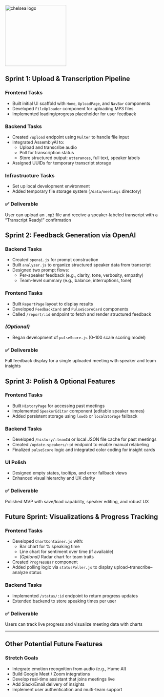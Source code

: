 





<img src="https://sdmntprwestus.oaiusercontent.com/files/00000000-2d58-6230-b835-9d3859572105/raw?se=2025-05-09T22%3A43%3A56Z&sp=r&sv=2024-08-04&sr=b&scid=00000000-0000-0000-0000-000000000000&skoid=7399a3a4-0259-4d43-bcd6-a56ceeb4c28b&sktid=a48cca56-e6da-484e-a814-9c849652bcb3&skt=2025-05-09T20%3A25%3A34Z&ske=2025-05-10T20%3A25%3A34Z&sks=b&skv=2024-08-04&sig=KWybgtsFO20EfG3Dqu1x/5jKo07Hwcqe97rcBI6tt3Y%3D" alt="chelsea logo" width="200"/>


## Sprint 1: Upload & Transcription Pipeline

### Frontend Tasks
- Built initial UI scaffold with `Home`, `UploadPage`, and `NavBar` components  
- Developed `FileUploader` component for uploading MP3 files  
- Implemented loading/progress placeholder for user feedback  

### Backend Tasks
- Created `/upload` endpoint using `Multer` to handle file input  
- Integrated AssemblyAI to:  
  - Upload and transcribe audio  
  - Poll for transcription status  
  - Store structured output: `utterances`, full text, speaker labels  
- Assigned UUIDs for temporary transcript storage  

### Infrastructure Tasks
- Set up local development environment  
- Added temporary file storage system (`/data/meetings` directory)  

### ✅ Deliverable
User can upload an `.mp3` file and receive a speaker-labeled transcript with a “Transcript Ready!” confirmation  


## Sprint 2: Feedback Generation via OpenAI

### Backend Tasks
- Created `openai.js` for prompt construction  
- Built `analyzer.js` to organize structured speaker data from transcript  
- Designed two prompt flows:  
  - Per-speaker feedback (e.g., clarity, tone, verbosity, empathy)  
  - Team-level summary (e.g., balance, interruptions, tone)  

### Frontend Tasks
- Built `ReportPage` layout to display results  
- Developed `FeedbackCard` and `PulseScoreCard` components  
- Called `/report/:id` endpoint to fetch and render structured feedback  

### *(Optional)*
- Began development of `pulseScore.js` (0–100 scale scoring model)  

### ✅ Deliverable
Full feedback display for a single uploaded meeting with speaker and team insights  


## Sprint 3: Polish & Optional Features

### Frontend Tasks
- Built `HistoryPage` for accessing past meetings  
- Implemented `SpeakerEditor` component (editable speaker names)  
- Added persistent storage using `lowdb` or `localStorage` fallback  

### Backend Tasks
- Developed `/history/:teamId` or local JSON file cache for past meetings  
- Created `/update-speakers/:id` endpoint to enable manual relabeling  
- Finalized `pulseScore` logic and integrated color coding for insight cards  

### UI Polish
- Designed empty states, tooltips, and error fallback views  
- Enhanced visual hierarchy and UX clarity  

### ✅ Deliverable
Polished MVP with save/load capability, speaker editing, and robust UX

## Future Sprint: Visualizations & Progress Tracking

### Frontend Tasks
- Developed `ChartContainer.js` with:  
  - Bar chart for % speaking time  
  - Line chart for sentiment over time (if available)  
  - *(Optional)* Radar chart for team traits  
- Created `ProgressBar` component  
- Added polling logic via `statusPoller.js` to display upload–transcribe–analyze status  

### Backend Tasks
- Implemented `/status/:id` endpoint to return progress updates  
- Extended backend to store speaking times per user  

### ✅ Deliverable
Users can track live progress and visualize meeting data with charts  

---

## Other Potential Future Features

### Stretch Goals
- Integrate emotion recognition from audio (e.g., Hume AI)  
- Build Google Meet / Zoom integrations  
- Develop real-time assistant that joins meetings live  
- Add Slack/Email delivery of insights  
- Implement user authentication and multi-team support  
